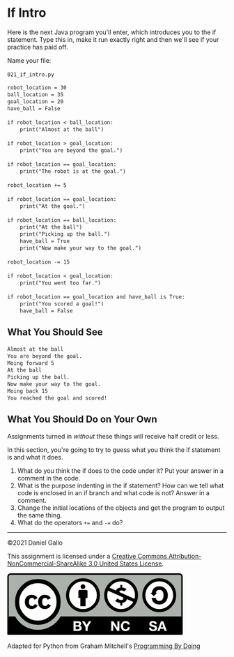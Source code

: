 # If Intro

Here is the next Java program you'll enter, which introduces you to the if statement. Type this in, make it run
exactly right and then we'll see if your practice has paid off.

Name your file:

`021_if_intro.py`

```
robot_location = 30
ball_location = 35
goal_location = 20
have_ball = False

if robot_location < ball_location:
    print("Almost at the ball")

if robot_location > goal_location:
    print("You are beyond the goal.")

if robot_location == goal_location:
    print("The robot is at the goal.")

robot_location += 5

if robot_location == goal_location:
    print("At the goal.")

if robot_location == ball_location:
    print("At the ball")
    print("Picking up the ball.")
    have_ball = True
    print("Now make your way to the goal.")

robot_location -= 15

if robot_location < goal_location:
    print("You went too far.")

if robot_location == goal_location and have_ball is True:
    print("You scored a goal!")
    have_ball = False
```

What You Should See
-------------------
```
Almost at the ball
You are beyond the goal.
Moing forward 5
At the ball
Picking up the ball.
Now make your way to the goal.
Moing back 15
You reached the goal and scored!
```

What You Should Do on Your Own
------------------------------
Assignments turned in *without* these things will receive half credit or less.

In this section, you're going to try to guess what you think the if statement is and what it does.

1. What do you think the if does to the code under it? Put your answer in a comment in the code.
2. What is the purpose indenting in the if statement? How can we tell what code is enclosed in an if branch and what code is not? Answer in a comment.
3. Change the initial locations of the objects and get the program to output the same thing.
4. What do the operators `+=` and `-=` do?

---

©2021 Daniel Gallo

This assignment is licensed under a
[Creative Commons Attribution-NonCommercial-ShareAlike 3.0 United States License](https://creativecommons.org/licenses/by-nc-sa/3.0/us/deed.en_US).  

![Creative Commons License](images/by-nc-sa.png)

Adapted for Python from Graham Mitchell's [Programming By Doing](https://programmingbydoing.com/)